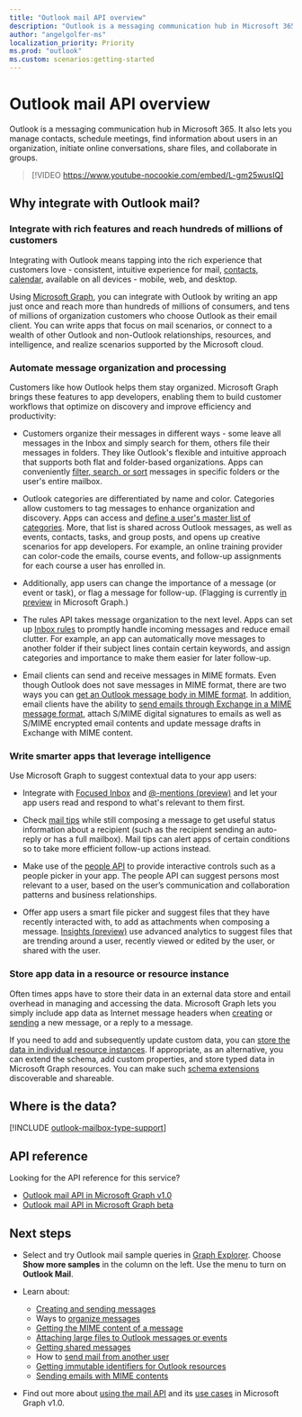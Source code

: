 ```yaml
---
title: "Outlook mail API overview"
description: "Outlook is a messaging communication hub in Microsoft 365. It also lets you manage contacts, schedule meetings, find information about users in an organization,"
author: "angelgolfer-ms"
localization_priority: Priority
ms.prod: "outlook"
ms.custom: scenarios:getting-started
---
```


# Outlook mail API overview

Outlook is a messaging communication hub in Microsoft 365. It also lets you manage contacts, schedule meetings, find information about users in an organization,
initiate online conversations, share files, and collaborate in groups.

> [!VIDEO https://www.youtube-nocookie.com/embed/L-gm25wusIQ]

## Why integrate with Outlook mail?

### Integrate with rich features and reach hundreds of millions of customers

Integrating with Outlook means tapping into the rich experience that customers love - consistent, intuitive experience for mail, [contacts](outlook-contacts-concept-overview.md), [calendar](outlook-calendar-concept-overview.md), available on all devices - mobile, web, and desktop.

Using [Microsoft Graph](overview.md), you can integrate with Outlook by writing an app just once and reach more than hundreds of millions of consumers,
and tens of millions of organization customers who choose Outlook as their email client. You can write apps that focus on mail scenarios, or
connect to a wealth of other Outlook and non-Outlook relationships, resources, and intelligence, and realize scenarios supported by the Microsoft cloud.

### Automate message organization and processing

Customers like how Outlook helps them stay organized. Microsoft Graph brings these features to app developers, enabling them to build customer workflows that optimize on discovery and improve efficiency and productivity:

- Customers organize their messages in different ways - some leave all messages in the Inbox and simply search for them, others file their messages in folders. They like Outlook's flexible and intuitive approach that supports both flat and folder-based organizations. Apps can conveniently [filter, search, or sort](query-parameters.md) messages in specific folders or the user's entire mailbox.

- Outlook categories are differentiated by name and color. Categories allow customers to tag messages to enhance organization and discovery. Apps can access and [define a user's master list of categories](/graph/api/outlookuser-post-mastercategories?view=graph-rest-1.0&preserve-view=true). More, that list is shared across Outlook messages,
as well as events, contacts, tasks, and group posts, and opens up creative scenarios for app developers. For example, an online training provider can color-code the emails, course events, and follow-up assignments for each course a user has enrolled in.

- Additionally, app users can change the importance of a message (or event or task), or flag a message for follow-up. (Flagging is currently [in preview](versioning-and-support.md#beta-version) in Microsoft Graph.)

- The rules API takes message organization to the next level. Apps can set up [Inbox rules](/graph/api/resources/messagerule?view=graph-rest-1.0&preserve-view=true) to promptly handle incoming messages and reduce email clutter. For example, an app can automatically move messages to another folder if their subject lines contain certain keywords, and assign categories and importance to make them easier for later follow-up.

- Email clients can send and receive messages in MIME formats. Even though Outlook does not save messages in MIME format, there are two ways you can [get an Outlook message body in MIME format](outlook-get-mime-message.md). In addition, email clients have the ability to [send emails through Exchange in a MIME message format](outlook-send-mime-message.md), attach S/MIME digital signatures to emails as well as S/MIME encrypted email contents and update message drafts in Exchange with MIME content.

### Write smarter apps that leverage intelligence

Use Microsoft Graph to suggest contextual data to your app users:

- Integrate with [Focused Inbox](/graph/api/resources/manage-focused-inbox?view=graph-rest-1.0) and [@-mentions (preview)](/graph/api/message-get?view=graph-rest-beta#request-2) and let your app users read and respond to what's relevant to them first.

- Check [mail tips](/graph/api/resources/mailtips?view=graph-rest-1.0) while still composing a message to get useful status information about a recipient (such as the recipient sending an auto-reply or has a full mailbox). Mail tips can alert apps of certain conditions so to take more efficient follow-up actions instead.

- Make use of the [people API](people-example.md) to provide interactive controls such as a people picker in your app. The people API can suggest persons most relevant to a user, based on the user’s communication and collaboration patterns and business relationships.

- Offer app users a smart file picker and suggest files that they have recently interacted with, to add as attachments when composing a message. [Insights (preview)](/graph/api/resources/insights?view=graph-rest-beta) use advanced analytics to suggest files that are trending around a user, recently viewed or edited by the user, or shared with the user.


### Store app data in a resource or resource instance

Often times apps have to store their data in an external data store and entail overhead in managing and accessing the data. Microsoft Graph lets you simply include app data as Internet message headers when [creating](/graph/api/user-post-messages?view=graph-rest-1.0#request-2) or [sending](/graph/api/user-sendmail?view=graph-rest-1.0#request-2) a new message, or a reply to a message.

If you need to add and subsequently update custom data, you can [store the data in individual resource instances](extensibility-overview.md#open-extensions). If appropriate, as an alternative, you can extend the schema, add custom properties, and store typed data in Microsoft Graph resources. You can make such [schema extensions](extensibility-overview.md#schema-extensions) discoverable and shareable.

## Where is the data?

[!INCLUDE [outlook-mailbox-type-support](../includes/outlook-mailbox-type-support.md)]

## API reference
Looking for the API reference for this service?

- [Outlook mail API in Microsoft Graph v1.0](/graph/api/resources/mail-api-overview?view=graph-rest-1.0)
- [Outlook mail API in Microsoft Graph beta](/graph/api/resources/mail-api-overview?view=graph-rest-beta)


## Next steps

- Select and try Outlook mail sample queries in [Graph Explorer](https://developer.microsoft.com/graph/graph-explorer/?request=me%2Fmessages&version=v1.0). Choose **Show more samples** in the column on the left. Use the menu to turn on **Outlook Mail**.
- Learn about:

  - [Creating and sending messages](outlook-create-send-messages.md)
  - Ways to [organize messages](outlook-organize-messages.md)
  - [Getting the MIME content of a message](outlook-get-mime-message.md)
  - [Attaching large files to Outlook messages or events](outlook-large-attachments.md)
  - [Getting shared messages](outlook-share-messages-folders.md)
  - How to [send mail from another user](outlook-send-mail-from-other-user.md)
  - [Getting immutable identifiers for Outlook resources](outlook-immutable-id.md)
  - [Sending emails with MIME contents](outlook-send-mime-message.md)

- Find out more about [using the mail API](/graph/api/resources/mail-api-overview?view=graph-rest-1.0) and its [use cases](/graph/api/resources/mail-api-overview?view=graph-rest-1.0#common-use-cases) in Microsoft Graph v1.0.


